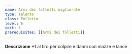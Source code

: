 ```yaml
---
name: Armi dei folletti migliorate
type: Talento
class: Folletto
level: 6
cost: 5
prerequisites: [[Armi dei folletti]]
---
```


**Descrizione**
+1 al tiro per colpire e danni con mazze e lance